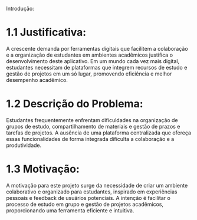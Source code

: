 Introdução:
# 1.1 Justificativa:
A crescente demanda por ferramentas digitais que facilitem a colaboração e a organização de estudantes em ambientes acadêmicos justifica o desenvolvimento deste aplicativo. Em um mundo cada vez mais digital, estudantes necessitam de plataformas que integrem recursos de estudo e gestão de projetos em um só lugar, promovendo eficiência e melhor desempenho acadêmico.

# 1.2 Descrição do Problema:
Estudantes frequentemente enfrentam dificuldades na organização de grupos de estudo, compartilhamento de materiais e gestão de prazos e tarefas de projetos. A ausência de uma plataforma centralizada que ofereça essas funcionalidades de forma integrada dificulta a colaboração e a produtividade.

# 1.3 Motivação:
A motivação para este projeto surge da necessidade de criar um ambiente colaborativo e organizado para estudantes, inspirado em experiências pessoais e feedback de usuários potenciais. A intenção é facilitar o processo de estudo em grupo e gestão de projetos acadêmicos, proporcionando uma ferramenta eficiente e intuitiva.
